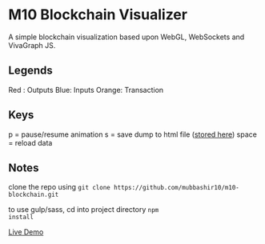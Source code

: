 <h1>M10 Blockchain Visualizer</h1>

A simple blockchain visualization based upon WebGL, WebSockets and VivaGraph JS.

<h2>Legends</h2>	
Red : Outputs
Blue: Inputs
Orange: Transaction

<h2>Keys</h2>
p = pause/resume animation
s = save dump to html file (<a href="https://mubbashir10.com/projects/m10-blockchain/dump.html">stored here</a>)
space = reload data

<h2>Notes</h2>
clone the repo using 
<code>git clone https://github.com/mubbashir10/m10-blockchain.git</code>

to use gulp/sass, cd into project directory
<code>npm install</code>

<a href="https://mubbashir10.com/projects/m10-blockchain/">Live Demo</a>


